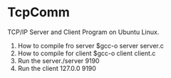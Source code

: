 # TcpComm
TCP/IP Server and Client Program on Ubuntu Linux.

1. How to compile fro server $gcc-o server server.c
2. How to compile for client $gcc-o client client.c
3. Run the server./server 9190
4. Run the client 127.0.0 9190
